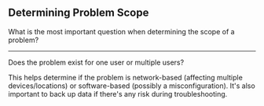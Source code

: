 ## Determining Problem Scope

What is the most important question when determining the scope of a problem?

---

Does the problem exist for one user or multiple users?

This helps determine if the problem is network-based (affecting multiple devices/locations) or software-based (possibly a misconfiguration). It's also important to back up data if there's any risk during troubleshooting.

